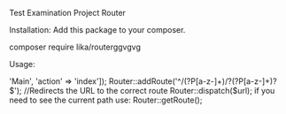 Test Examination Project Router

Installation:
Add this package to your composer.

composer require lika/routerggvgvg

Usage:

<?php
require '../vendor/autoload.php';
use Lika\Router\Router;

$url = $_SERVER['REQUEST_URI'];

//Set namespase for your controllers:
Router::setControllerNamespace('App\Controllers\\');
//Set default routs:
Router::addRoute('^/$', ['controller' => 'Main', 'action' => 'index']);
Router::addRoute('^/(?P<controller>[a-z-]+)/?(?P<action>[a-z-]+)?$');
//Redirects the URL to the correct route
Router::dispatch($url);

if you need to see the current path use:
Router::getRoute();

